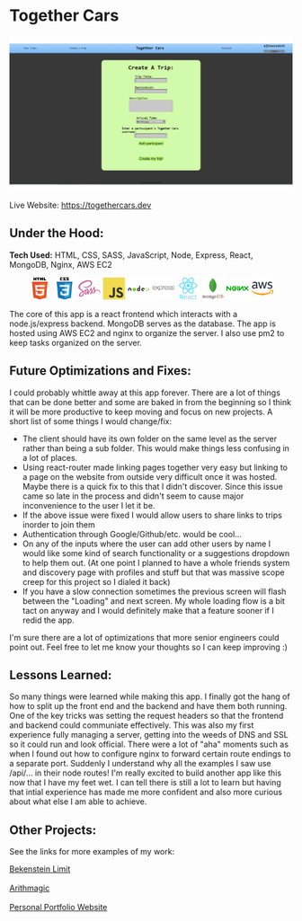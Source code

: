 <h1>Together Cars</h1>
<a href="https://togethercars.dev">
  <img align="center" src="https://raw.githubusercontent.com/ajtoussaint/Profile-Images/main/TogetherCars.PNG" />
</a>
<p>Live Website: <a href="https://togethercars.dev">https://togethercars.dev</a></p>

<h2>Under the Hood:</h2>
<p>
  <b>Tech Used:</b> HTML, CSS, SASS, JavaScript, Node, Express, React, MongoDB, Nginx, AWS EC2
 <p align="center">
   <img src="https://raw.githubusercontent.com/devicons/devicon/master/icons/html5/html5-original-wordmark.svg" alt="html5" width="40" height="40"/>
   <img src="https://raw.githubusercontent.com/devicons/devicon/master/icons/css3/css3-original-wordmark.svg" alt="css3" width="40" height="40"/> 
   <img src="https://raw.githubusercontent.com/devicons/devicon/master/icons/sass/sass-original.svg" alt="sass" width="40" height="40"/>
   <img src="https://raw.githubusercontent.com/devicons/devicon/master/icons/javascript/javascript-original.svg" alt="javascript" width="40" height="40"/>
   <img src="https://raw.githubusercontent.com/devicons/devicon/master/icons/nodejs/nodejs-original-wordmark.svg" alt="nodejs" width="40" height="40"/>
 <img src="https://raw.githubusercontent.com/devicons/devicon/master/icons/express/express-original-wordmark.svg" alt="express" width="40" height="40"/>
   <img src="https://raw.githubusercontent.com/devicons/devicon/master/icons/react/react-original-wordmark.svg" alt="react" width="40" height="40"/>
   <img src="https://raw.githubusercontent.com/devicons/devicon/master/icons/mongodb/mongodb-original-wordmark.svg" alt="mongodb" width="40" height="40"/>
   <img src="https://raw.githubusercontent.com/devicons/devicon/master/icons/nginx/nginx-original.svg" alt="nginx" width="40" height="40"/>
   <img src="https://raw.githubusercontent.com/devicons/devicon/master/icons/amazonwebservices/amazonwebservices-original-wordmark.svg" alt="aws" width="40" height="40"/>
 </p>
 <p>
  The core of this app is a react frontend which interacts with a node.js/express backend. MongoDB serves as the database. The app is hosted using AWS EC2 and nginx to organize the server. I also use pm2 to keep tasks organized on the server. 
 </p>
 
</p>

<h2>Future Optimizations and Fixes:</h2>
<p>
  I could probably whittle away at this app forever. There are a lot of things that can be done better and some are baked in from the beginning so I think it will be more productive to keep moving and focus on new projects. A short list of some things I would change/fix:
  <ul>
    <li>The client should have its own folder on the same level as the server rather than being a sub folder. This would make things less confusing in a lot of places.</li>
    <li>Using react-router made linking pages together very easy but linking to a page on the website from outside very difficult once it was hosted. Maybe there is a quick fix to this that I didn't discover. Since this issue came so late in the process and didn't seem to cause major inconvenience to the user I let it be.</li>
    <li>If the above issue were fixed I would allow users to share links to trips inorder to join them</li>
    <li>Authentication through Google/Github/etc. would be cool...</li>
    <li>On any of the inputs where the user can add other users by name I would like some kind of search functionality or a suggestions dropdown to help them out. (At one point I planned to have a whole friends system and discovery page with profiles and stuff but that was massive scope creep for this project so I dialed it back)</li>
    <li>If you have a slow connection sometimes the previous screen will flash between the "Loading" and next screen. My whole loading flow is a bit tact on anyway and I would definitely make that a feature sooner if I redid the app.</li>
  </ul>
  
  I'm sure there are a lot of optimizations that more senior engineers could point out. Feel free to let me know your thoughts so I can keep improving :)
</p>

<h2>Lessons Learned:</h2>
<p>So many things were learned while making this app. I finally got the hang of how to split up the front end and the backend and have them both running. One of the key tricks was setting the request headers so that the frontend and backend could communiate effectively. This was also my first experience fully managing a server, getting into the weeds of DNS and SSL so it could run and look official. There were a lot of "aha" moments such as when I found out how to configure nginx to forward certain route endings to a separate port. Suddenly I understand why all the examples I saw use /api/... in their node routes! I'm really excited to build another app like this now that I have my feet wet. I can tell there is still a lot to learn but having that intial experience has made me more confident and also more curious about what else I am able to achieve.
</p>

<h2>Other Projects:</h2>
<p>See the links for more examples of my work:</p>
<a href="https://github.com/ajtoussaint/note-taking-app">Bekenstein Limit</a>
<br></br>
<a href="https://play.google.com/store/apps/details?id=com.Saint2.MMR">Arithmagic</a>
<br></br>
<a href="https://github.com/ajtoussaint/personal-website">Personal Portfolio Website</a>
